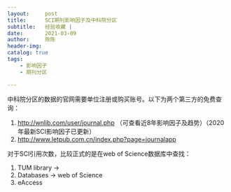 ```yaml
---
layout:     post
title:      SCI期刊影响因子及中科院分区
subtitle:   经验收藏 | 
date:       2021-03-09
author:     陈陈
header-img:
catalog: true
tags:
    - 影响因子
    - 期刊分区	

---
```


中科院分区的数据的官网需要单位注册或购买账号。以下为两个第三方的免费查询：

1. http://wnlib.com/user/journal.php （可查看近8年影响因子及趋势）（2020年最新SCI影响因子已更新）  
2. http://www.letpub.com.cn/index.php?page=journalapp  


对于SCI引用次数，比较正式的是在web of Science数据库中查找：
1. TUM library ->  
2. Databases ->  web of Science  
3. eAccess   
